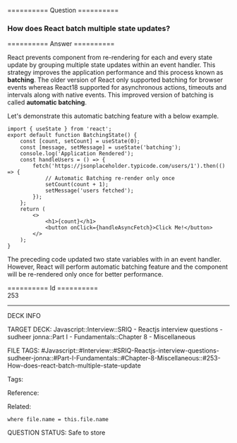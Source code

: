 ========== Question ==========  

### How does React batch multiple state updates?  

========== Answer ==========  

React prevents component from re-rendering for each and every state update by grouping multiple state updates within an event handler. This strategy improves the application performance and this process known as **batching**. The older version of React only supported batching for browser events whereas React18 supported for asynchronous actions, timeouts and intervals along with native events. This improved version of batching is called **automatic batching**.

Let's demonstrate this automatic batching feature with a below example.

<!-- codeblock-start -->
<pre><code class="hljs language-jsx"><span class="hljs-keyword">import</span> { useState } <span class="hljs-keyword">from</span> <span class="hljs-string">'react'</span>;
<span class="hljs-keyword">export</span> <span class="hljs-keyword">default</span> <span class="hljs-keyword">function</span> <span class="hljs-title function_">BatchingState</span>(<span class="hljs-params"></span>) {
    <span class="hljs-keyword">const</span> [count, setCount] = <span class="hljs-title function_">useState</span>(<span class="hljs-number">0</span>);
    <span class="hljs-keyword">const</span> [message, setMessage] = <span class="hljs-title function_">useState</span>(<span class="hljs-string">'batching'</span>);
    <span class="hljs-variable language_">console</span>.<span class="hljs-title function_">log</span>(<span class="hljs-string">'Application Rendered'</span>);
    <span class="hljs-keyword">const</span> <span class="hljs-title function_">handleUsers</span> = (<span class="hljs-params"></span>) => {
        <span class="hljs-title function_">fetch</span>(<span class="hljs-string">'https://jsonplaceholder.typicode.com/users/1'</span>).<span class="hljs-title function_">then</span>(<span class="hljs-function">() =></span> {
            <span class="hljs-comment">// Automatic Batching re-render only once</span>
            <span class="hljs-title function_">setCount</span>(count + <span class="hljs-number">1</span>);
            <span class="hljs-title function_">setMessage</span>(<span class="hljs-string">'users fetched'</span>);
        });
    };
    <span class="hljs-keyword">return</span> (
        <span class="xml"><span class="hljs-tag">&#x3C;></span>
            <span class="hljs-tag">&#x3C;<span class="hljs-name">h1</span>></span>{count}<span class="hljs-tag">&#x3C;/<span class="hljs-name">h1</span>></span>
            <span class="hljs-tag">&#x3C;<span class="hljs-name">button</span> <span class="hljs-attr">onClick</span>=<span class="hljs-string">{handleAsyncFetch}</span>></span>Click Me!<span class="hljs-tag">&#x3C;/<span class="hljs-name">button</span>></span>
        <span class="hljs-tag">&#x3C;/></span></span>
    );
}
</code></pre>
<!-- codeblock-end -->

The preceding code updated two state variables with in an event handler. However, React will perform automatic batching feature and the component will be re-rendered only once for better performance.

========== Id ==========  
253

---

DECK INFO

TARGET DECK: Javascript::Interview::SRIQ - Reactjs interview questions - sudheer jonna::Part I - Fundamentals::Chapter 8 - Miscellaneous

FILE TAGS: #Javascript::#Interview::#SRIQ-Reactjs-interview-questions-sudheer-jonna::#Part-I-Fundamentals::#Chapter-8-Miscellaneous::#253-How-does-react-batch-multiple-state-update

Tags:

Reference:

Related:

```dataview
where file.name = this.file.name
```
QUESTION STATUS: Safe to store
